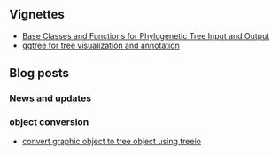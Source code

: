 <!-- addtoany:= -->

<link rel="stylesheet" href="https://guangchuangyu.github.io/css/font-awesome.min.css">

## <i class="fa fa-book"></i> Vignettes

+ [Base Classes and Functions for Phylogenetic Tree Input and Output](https://bioconductor.org/packages/devel/bioc/vignettes/treeio/inst/doc/treeio.html)
+ [ggtree for tree visualization and annotation](https://bioconductor.org/packages/devel/bioc/vignettes/ggtree/inst/doc/ggtree.html)


## <i class="fa fa-wordpress"></i> Blog posts

### <i class="fa fa-angle-double-right"></i> News and updates

### <i class="fa fa-angle-double-right"></i> object conversion

+ [convert graphic object to tree object using treeio](http://guangchuangyu.github.io/2017/01/convert-graphic-object-to-tree-object-using-treeio/)

